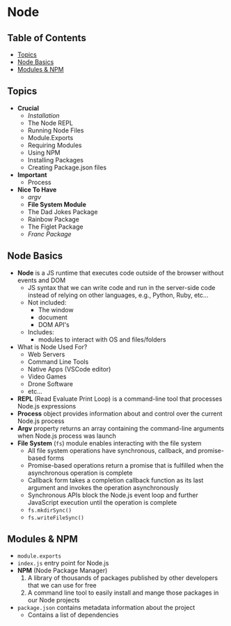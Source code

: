 # Node

## Table of Contents <!-- omit in toc -->

- [Topics](#topics)
- [Node Basics](#node-basics)
- [Modules & NPM](#modules--npm)


## Topics

- **Crucial**
  - _Installation_
  - The Node REPL
  - Running Node Files
  - Module.Exports
  - Requiring Modules
  - Using NPM
  - Installing Packages
  - Creating Package.json files
- **Important**
  - Process
- **Nice To Have**
  - _argv_
  - **File System Module**
  - The Dad Jokes Package
  - Rainbow Package
  - The Figlet Package
  - _Franc Package_


## Node Basics

- **Node** is a JS runtime that executes code outside of the browser without events and DOM
  - JS syntax that we can write code and run in the server-side code instead of relying on other languages, e.g., Python, Ruby, etc...
  - Not included:
    - The window
    - document
    - DOM API's
  - Includes:
    - modules to interact with OS and files/folders
- What is Node Used For?
  - Web Servers
  - Command Line Tools
  - Native Apps (VSCode editor)
  - Video Games
  - Drone Software
  - etc...
- **REPL** (Read Evaluate Print Loop) is a command-line tool that processes Node.js expressions
- **Process** object provides information about and control over the current Node.js process
- **Argv** property returns an array containing the command-line arguments when Node.js process was launch
- **File System** (`fs`) module enables interacting with the file system
  - All file system operations have synchronous, callback, and promise-based forms
  - Promise-based operations return a promise that is fulfilled when the asynchronous operation is complete
  - Callback form takes a completion callback function as its last argument and invokes the operation asynchronously
  - Synchronous APIs block the Node.js event loop and further JavaScript execution until the operation is complete
  - `fs.mkdirSync()`
  - `fs.writeFileSync()`


## Modules & NPM

- `module.exports`
- `index.js` entry point for Node.js
- **NPM** (Node Package Manager)
  1. A library of thousands of packages published by other developers that we can use for free
  2. A command line tool to easily install and mange those packages in our Node projects
- `package.json` contains metadata information about the project
  - Contains a list of dependencies
